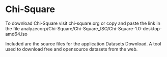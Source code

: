 Chi-Square
==========
To download Chi-Square visit chi-square.org or copy and paste the link in the file analyzecorp/Chi-Square/Chi-Square_ISO/Chi-Square-1.0-desktop-amd64.iso 


Included are the source files for the application Datasets Download. A tool used to download free and opensource datasets from the web.

